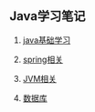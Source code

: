 ##  Java学习笔记

1. [java基础学习](./Sort-Notes/java基础笔记.md)

2. [spring相关](./Sort-Notes/spring学习笔记.md)

3. [JVM相关](../Sort-Notes/JVM.md)

4. [数据库](../Sort-Notes/数据库.md)

   